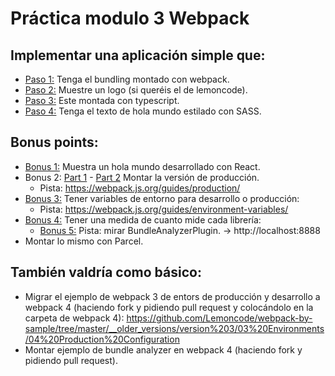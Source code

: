 # Práctica modulo 3 Webpack

## Implementar una aplicación simple que:
- [Paso 1:](https://github.com/Eickhel/Lemoncode/commit/ee9f5a6db20f12223450f7f1fdf8db96868e697f) Tenga el bundling montado con webpack.
- [Paso 2:](https://github.com/Eickhel/Lemoncode/commit/7cb218d4f9a3ab49423c8c1ecbd4fb44699d3a3c) Muestre un logo (si queréis el de lemoncode).
- [Paso 3:](https://github.com/Eickhel/Lemoncode/commit/ca4fc7277c764d2ebe610bb7dcfd4a79cffe5bf3) Este montada con typescript.
- [Paso 4:](https://github.com/Eickhel/Lemoncode/commit/2c54adcbdba19d6db51645c7e5e1964fe6e43f4e) Tenga el texto de hola mundo estilado con SASS.

## Bonus points:
- [Bonus 1:](https://github.com/Eickhel/Lemoncode/commit/7ca3fb258057293a53293f04b1b345889d0494cb) Muestra un hola mundo desarrollado con React.
- Bonus 2: [Part 1](https://github.com/Eickhel/Lemoncode/commit/2b2f05eb75ec5dd837eab59532a6816295cc6e94) - [Part 2](https://github.com/Eickhel/Lemoncode/commit/ba833c5476accb88a9d8ce675fda693367ee6acf) Montar la versión de producción.
    - Pista: https://webpack.js.org/guides/production/
- [Bonus 3:](https://github.com/Eickhel/Lemoncode/commit/1fd8890bc6e17a7127fd09d5d160a4b860f38511) Tener variables de entorno para desarrollo o producción:
    - Pista: https://webpack.js.org/guides/environment-variables/
- [Bonus 4:](https://github.com/Eickhel/Lemoncode/commit/8011419e3834115e69810d771af9706f5fae4819) Tener una medida de cuanto mide cada librería: 
    - [Bonus 5:]() Pista: mirar BundleAnalyzerPlugin. -> http://localhost:8888
- Montar lo mismo con Parcel.

## También valdría como básico:
- Migrar el ejemplo de webpack 3 de entors de producción y desarrollo a webpack 4 (haciendo fork y pidiendo pull request y colocándolo en la carpeta de webpack 4): https://github.com/Lemoncode/webpack-by-sample/tree/master/__older_versions/version%203/03%20Environments/04%20Production%20Configuration
- Montar ejemplo de bundle analyzer en webpack 4 (haciendo fork y pidiendo pull request).